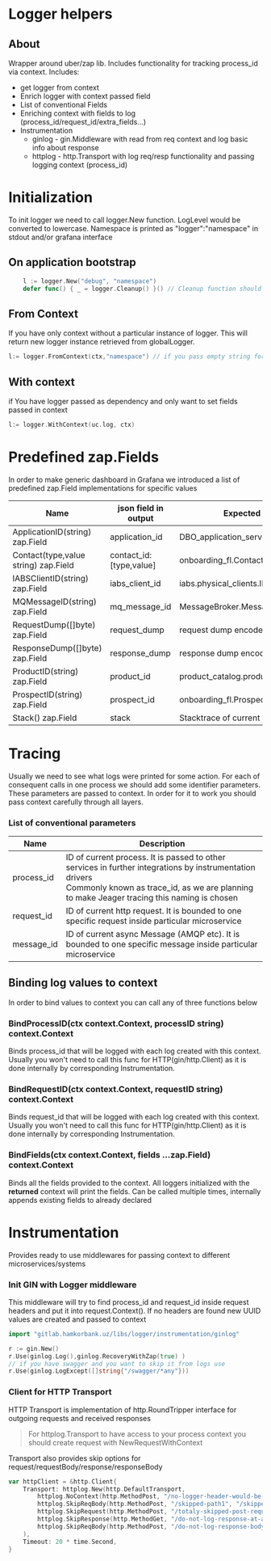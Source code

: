 # Logger helpers

## About
Wrapper around uber/zap lib. Includes functionality for tracking process_id via context. Includes:
- get logger from context
- Enrich logger with context passed field
- List of conventional Fields
- Enriching context with fields to log (process_id/request_id/extra_fields...)
- Instrumentation 
  - ginlog - gin.Middleware with read from req context and log basic info about response
  - httplog - http.Transport with log req/resp functionality and passing logging context (process_id)


# Initialization
To init logger we need to call logger.New function. LogLevel would be converted to lowercase.
Namespace is printed as "logger":"namespace" in stdout and/or grafana interface

## On application bootstrap
```go
	l := logger.New("debug", "namespace")
	defer func() { _ = logger.Cleanup() }() // Cleanup function should be Run when the program finishes
```

## From Context
If you have only context without a particular instance of logger. 
This will return new logger instance retrieved from globalLogger. 
```go
l:= logger.FromContext(ctx,"namespace") // if you pass empty string for namespace it would use namespace of global logger
```

## With context
if You have logger passed as dependency and only want to set fields passed in context
```go
l:= logger.WithContext(uc.log, ctx)
```

# Predefined zap.Fields
In order to make generic dashboard in Grafana we introduced a list of predefined zap.Field implementations
for specific values

| Name                                 | json field in output    | Expected value                         |
|--------------------------------------|-------------------------|----------------------------------------|
| ApplicationID(string) zap.Field      | application_id          | DBO_application_service.Application.ID |
| Contact(type,value string) zap.Field | contact_id:[type,value] | onboarding_fl.Contacts.(type,value)    |
| IABSClientID(string) zap.Field       | iabs_client_id          | iabs.physical_clients.ID               |
| MQMessageID(string) zap.Field        | mq_message_id           | MessageBroker.Message.ID               |
| RequestDump([]byte) zap.Field        | request_dump            | request dump encoded in bytes          |
| ResponseDump([]byte) zap.Field       | response_dump           | response dump encoded in bytes         |
| ProductID(string) zap.Field          | product_id              | product_catalog.products.ID            |
| ProspectID(string) zap.Field         | prospect_id             | onboarding_fl.Prospect.ID              |
| Stack() zap.Field                    | stack                   | Stacktrace of current goroutine        |

# Tracing
Usually we need to see what logs were printed for some action. For each of consequent calls in
one process we should add some identifier parameters. These parameters are passed to context.
In order for it to work you should pass context carefully through all layers.
### List of conventional parameters

| Name       | Description                                                                                                                                                                                              | 
|------------|----------------------------------------------------------------------------------------------------------------------------------------------------------------------------------------------------------|
| process_id | ID of current process. It is passed to other services in further integrations by instrumentation drivers<br/>Commonly known as trace_id, as we are planning to make Jeager tracing this naming is chosen |
| request_id | ID of current http request. It is bounded to one specific request inside particular microservice                                                                                                         |
| message_id | ID of current async Message (AMQP etc). It is bounded to one specific message inside particular microservice                                                                                             |

## Binding log values to context
In order to bind values to context you can call any of three functions below

### BindProcessID(ctx context.Context, processID string) context.Context
Binds process_id that will be logged with each log created with this context.
Usually you won't need to call this func for HTTP(gin/http.Client)
as it is done internally by corresponding Instrumentation.

### BindRequestID(ctx context.Context, requestID string) context.Context
Binds request_id that will be logged with each log created with this context.
Usually you won't need to call this func for HTTP(gin/http.Client)
as it is done internally by corresponding Instrumentation.

### BindFields(ctx context.Context, fields ...zap.Field) context.Context
Binds all the fields provided to the context. All loggers initialized with the <b>returned</b> context
will print the fields. Can be called multiple times, internally appends existing fields to already declared

# Instrumentation
Provides ready to use middlewares for passing context to different microservices/systems

### Init GIN with Logger middleware 
This middleware will try to find process_id and request_id inside request headers
and put it into request.Context(). If no headers are found new UUID values are created and passed to context
```go
import "gitlab.hamkorbank.uz/libs/logger/instrumentation/ginlog"

r := gin.New()
r.Use(ginlog.Log(),ginlog.RecoveryWithZap(true) ) 
// if you have swagger and you want to skip it from logs use
r.Use(ginlog.LogExcept([]string{"/swagger/*any"}))
```


### Client for HTTP Transport
HTTP Transport is implementation of http.RoundTripper interface for outgoing requests and received responses
> For httplog.Transport to have access to your process context you should create request with NewRequestWithContext

Transport also provides skip options for request/requestBody/response/responseBody 
```go
var httpClient = &http.Client{
	Transport: httplog.New(http.DefaultTransport,
		httplog.NoContext(http.MethodPost, "/no-logger-header-would-be-sent")
		httplog.SkipReqBody(http.MethodPost, "/skipped-path1", "/skipped-path2"),
		httplog.SkipRequest(http.MethodPost, "/totaly-skipped-post-request"),
		httplog.SkipResponse(http.MethodGet, "/do-not-log-response-at-all"),
		httplog.SkipReqBody(http.MethodPost, "/do-not-log-response-body"),
	),
	Timeout: 20 * time.Second,
}
```
